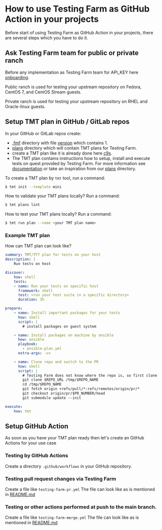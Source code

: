 # How to use Testing Farm as GitHub Action in your projects

Before start of using Testing Farm as GitHub Action in your projects,
there are several steps which you have to do it.

## Ask Testing Farm team for public or private ranch

Before any implementation as Testing Farm team for API_KEY here [onboarding](https://docs.testing-farm.io/general/0.1/onboarding.html).

Public ranch is used for testing your upstream repository on Fedora, CentOS 7, and CentOS Stream guests.

Private ranch is used for testing your upstream repository on RHEL and Oracle-linux guests.

## Setup TMT plan in GitHub / GitLab repos

In your GitHub or GitLab repos create:
* [.fmf](https://github.com/sclorg/sclorg-testing-farm/tree/main/.fmf) directory with file [version](https://github.com/sclorg/sclorg-testing-farm/blob/main/.fmf/version) which contains 1.
* [plans](https://github.com/sclorg/sclorg-testing-farm/tree/main/plans) directory which will contain TMT plans for Testing Farm.
* create a TMT plan like it is already done here [c9s](https://github.com/sclorg/sclorg-testing-farm/blob/main/plans/c9s.fmf).
* The TMT plan contains instructions how to setup, install and execute tests on quest provided by Testing Farm. For more information see [documentation](https://tmt.readthedocs.io/en/stable/examples.html#plans) or take an inspiration from our [plans](https://github.com/sclorg/sclorg-testing-farm/tree/main/plans) directory.

To create a TMT plan by `tmt` tool, run a command:
```bash
$ tmt init --template mini
```
How to validate your TMT plans locally? Run a command:
```bash
$ tmt plans lint
```

How to test your TMT plans locally? Run a command:
```bash
$ tmt run plan --name <your TMT plan name>
```

### Example TMT plan
How can TMT plan can look like?

```yaml
summary: TMT/TFT plan for tests on your host
description: |
    Run tests on host

discover:
    how: shell
    tests:
    - name: Run your tests on specific host
      framework: shell
      test: <run your test suite in a specific directory>
      duration: 3h

prepare:
    - name: Install important packages for your tests
      how: shell
      script: |
        # install packages on guest system

    - name: Install packages on machine by ansible
      how: ansible
      playbook:
        - ansible-plan.yml
      extra-args: -vv

    - name: Clone repo and switch to the PR
      how: shell
      script: |
        # Testing Farm does not know where the repo is, so first clone it
        git clone $REPO_URL /tmp/$REPO_NAME
        cd /tmp/$REPO_NAME
        git fetch origin +refs/pull/*:refs/remotes/origin/pr/*
        git checkout origin/pr/$PR_NUMBER/head
        git submodule update --init

execute:
    how: tmt
```


## Setup GitHub Action

As soon as you have your TMT plan ready then let's create an GitHub Actions for your use case

### Testing by GitHub Actions

Create a directory `.github/workflows` in your GitHub repository.

### Testing pull request changes via Testing Farm

Create a file like `testing-farm-pr.yml`
The file can look like as is mentioned in [README.md](https://github.com/sclorg/testing-farm-as-github-action#pull-request-example)

### Testing or other actions performed at push to the main branch.
Create a file like `testing-farm-merge.yml`
The file can look like as is mentioned in [README.md](https://github.com/sclorg/testing-farm-as-github-action#run-workflow-at-push-to-the-main-branch)
